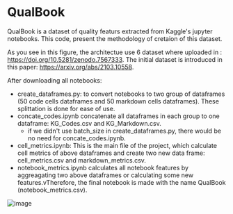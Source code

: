 # QualBook
QualBook is a dataset of quality featurs extracted from Kaggle's jupyter notebooks. This code, present the methodology of cretaion of this dataset.

As you see in this figure, the architectue use 6 dataset where uploaded in : https://doi.org/10.5281/zenodo.7567333. 
The initial dataset is introduced in this paper: https://arxiv.org/abs/2103.10558.

After downloading all notebooks:
* create_dataframes.py: to convert notebooks to two group of dataframes (50 code cells dataframes and 50 markdown cells dataframes). 
  These splittation is done for ease of use.
* concate_codes.ipynb concatenate all dataframes in each group to one dataframe: KG_Codes.csv and KG_Markdown.csv.
  + if we didn't use batch_size in create_dataframes.py, there would be no need for concate_codes.ipynb.
* cell_metrics.ipynb: This is the main file of the project, which calculate cell metrics of above dataframes and create two new data frame: cell_metrics.csv and markdown_metrics.csv.
* notebook_metrics.ipynb calculates all notebook features by aggreagating two above dataframes or calculating some new features.vTherefore, the final notebook is made with the name QualBook (notebook_metrics.csv).


![image](https://user-images.githubusercontent.com/20360501/214763364-54baf4e0-33fd-4d7e-8201-5f9c9ba8c3eb.png)
